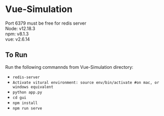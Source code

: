 # Vue-Simulation
Port 6379 must be free for redis server <br />
Node: v12.18.3 <br />
npm: v8.1.3 <br />
vue: v2.6.14 <br />

## To Run

Run the following commannds from Vue-Simulation directory:
  * `redis-server`
  * `Activate vitural environment: source env/bin/activate #on mac, or windows equivalent`
  * `python app.py`
  * `cd gui`
  * `npm install`
  * `npm run serve`
